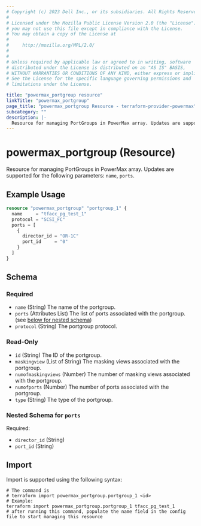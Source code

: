```yaml
---
# Copyright (c) 2023 Dell Inc., or its subsidiaries. All Rights Reserved.
#
# Licensed under the Mozilla Public License Version 2.0 (the "License");
# you may not use this file except in compliance with the License.
# You may obtain a copy of the License at
#
#     http://mozilla.org/MPL/2.0/
#
#
# Unless required by applicable law or agreed to in writing, software
# distributed under the License is distributed on an "AS IS" BASIS,
# WITHOUT WARRANTIES OR CONDITIONS OF ANY KIND, either express or implied.
# See the License for the specific language governing permissions and
# limitations under the License.

title: "powermax_portgroup resource"
linkTitle: "powermax_portgroup"
page_title: "powermax_portgroup Resource - terraform-provider-powermax"
subcategory: ""
description: |-
  Resource for managing PortGroups in PowerMax array. Updates are supported for the following parameters: name, ports.
---
```


# powermax_portgroup (Resource)

Resource for managing PortGroups in PowerMax array. Updates are supported for the following parameters: `name`, `ports`.


## Example Usage

```terraform
resource "powermax_portgroup" "portgroup_1" {
  name     = "tfacc_pg_test_1"
  protocol = "SCSI_FC"
  ports = [
    {
      director_id = "OR-1C"
      port_id     = "0"
    }
  ]
}
```

<!-- schema generated by tfplugindocs -->
## Schema

### Required

- `name` (String) The name of the portgroup.
- `ports` (Attributes List) The list of ports associated with the portgroup. (see [below for nested schema](#nestedatt--ports))
- `protocol` (String) The portgroup protocol.

### Read-Only

- `id` (String) The ID of the portgroup.
- `maskingview` (List of String) The masking views associated with the portgroup.
- `numofmaskingviews` (Number) The number of masking views associated with the portgroup.
- `numofports` (Number) The number of ports associated with the portgroup.
- `type` (String) The type of the portgroup.

<a id="nestedatt--ports"></a>
### Nested Schema for `ports`

Required:

- `director_id` (String)
- `port_id` (String)

## Import

Import is supported using the following syntax:

```shell
# The command is
# terraform import powermax_portgroup.portgroup_1 <id>
# Example:
terraform import powermax_portgroup.portgroup_1 tfacc_pg_test_1
# after running this command, populate the name field in the config file to start managing this resource
```